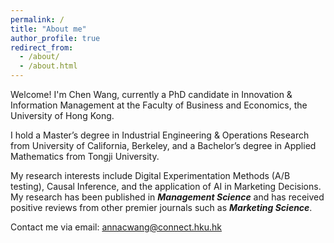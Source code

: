 ```yaml
---
permalink: /
title: "About me"
author_profile: true
redirect_from: 
  - /about/
  - /about.html
---
```


Welcome! I'm Chen Wang, currently a PhD candidate in Innovation & Information Management at the Faculty of Business and Economics, the University of Hong Kong. 

I hold a Master’s degree in Industrial Engineering & Operations Research from University of California, Berkeley, and a Bachelor’s degree in Applied Mathematics from Tongji University.

My research interests include Digital Experimentation Methods (A/B testing), Causal Inference, and the application of AI in Marketing Decisions. My research has been published in ***Management Science*** and has received positive reviews from other premier journals such as ***Marketing Science***.

Contact me via email: annacwang@connect.hku.hk
